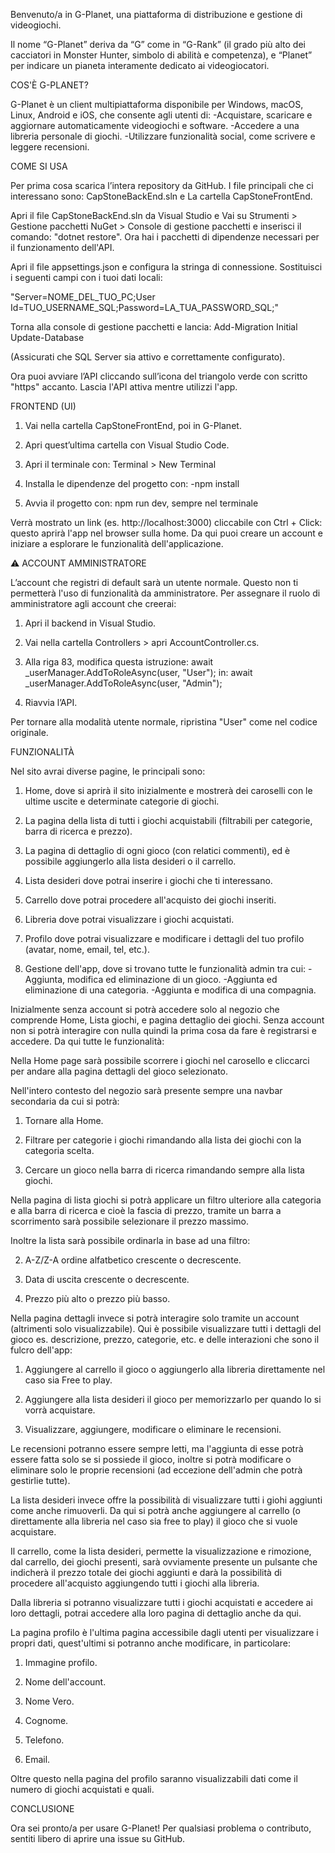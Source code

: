 Benvenuto/a in G-Planet, una piattaforma di distribuzione e gestione di videogiochi.

Il nome “G-Planet” deriva da “G” come in “G-Rank” (il grado più alto dei cacciatori in Monster Hunter, simbolo di abilità e competenza), e “Planet” per indicare un pianeta interamente dedicato ai videogiocatori.

COS'È G-PLANET?

G-Planet è un client multipiattaforma disponibile per Windows, macOS, Linux, Android e iOS, che consente agli utenti di:
    -Acquistare, scaricare e aggiornare automaticamente videogiochi e software.
    -Accedere a una libreria personale di giochi.
    -Utilizzare funzionalità social, come scrivere e leggere recensioni.

COME SI USA

Per prima cosa scarica l’intera repository da GitHub. I file principali che ci interessano sono: CapStoneBackEnd.sln e La cartella CapStoneFrontEnd.

Apri il file CapStoneBackEnd.sln da Visual Studio e Vai su Strumenti > Gestione pacchetti NuGet > Console di gestione pacchetti e inserisci il comando: "dotnet restore". 
Ora hai i pacchetti di dipendenze necessari per il funzionamento dell'API. 

Apri il file appsettings.json e configura la stringa di connessione. Sostituisci i seguenti campi con i tuoi dati locali: 

"Server=NOME_DEL_TUO_PC;User Id=TUO_USERNAME_SQL;Password=LA_TUA_PASSWORD_SQL;"

Torna alla console di gestione pacchetti e lancia:
Add-Migration Initial
Update-Database

(Assicurati che SQL Server sia attivo e correttamente configurato).

Ora puoi avviare l’API cliccando sull’icona del triangolo verde con scritto "https" accanto. Lascia l'API attiva mentre utilizzi l'app.

FRONTEND (UI)

1. Vai nella cartella CapStoneFrontEnd, poi in G-Planet.

2. Apri quest’ultima cartella con Visual Studio Code.

3. Apri il terminale con: Terminal > New Terminal

4. Installa le dipendenze del progetto con: 
    -npm install

5. Avvia il progetto con: npm run dev, sempre nel terminale

Verrà mostrato un link (es. http://localhost:3000) cliccabile con Ctrl + Click: questo aprirà l'app nel browser sulla home.
Da qui puoi creare un account e iniziare a esplorare le funzionalità dell'applicazione.

⚠️ ACCOUNT AMMINISTRATORE

L’account che registri di default sarà un utente normale.
Questo non ti permetterà l'uso di funzionalità da amministratore.
Per assegnare il ruolo di amministratore agli account che creerai:

1. Apri il backend in Visual Studio.

2. Vai nella cartella Controllers > apri AccountController.cs.

3. Alla riga 83, modifica questa istruzione:
    await _userManager.AddToRoleAsync(user, "User");
    in:
    await _userManager.AddToRoleAsync(user, "Admin");

4. Riavvia l’API.

Per tornare alla modalità utente normale, ripristina "User" come nel codice originale.

FUNZIONALITÀ

Nel sito avrai diverse pagine, le principali sono: 

1. Home, dove si aprirà il sito inizialmente e mostrerà dei caroselli con le ultime uscite e determinate categorie di giochi.

2. La pagina della lista di tutti i giochi acquistabili (filtrabili per categorie, barra di ricerca e prezzo).

3. La pagina di dettaglio di ogni gioco (con relatici commenti), ed è possibile aggiungerlo alla lista desideri o il carrello.

4. Lista desideri dove potrai inserire i giochi che ti interessano.

5. Carrello dove potrai procedere all'acquisto dei giochi inseriti.

6. Libreria dove potrai visualizzare i giochi acquistati.

7. Profilo dove potrai visualizzare e modificare i dettagli del tuo profilo (avatar, nome, email, tel, etc.).

8. Gestione dell'app, dove si trovano tutte le funzionalità admin tra cui: 
    -Aggiunta, modifica ed eliminazione di un gioco.
    -Aggiunta ed eliminazione di una categoria.
    -Aggiunta e modifica di una compagnia.


Inizialmente senza account si potrà accedere solo al negozio che comprende Home, Lista giochi, e pagina dettaglio dei giochi.
Senza account non si potrà interagire con nulla quindi la prima cosa da fare è registrarsi e accedere.
Da qui tutte le funzionalità:

Nella Home page sarà possibile scorrere i giochi nel carosello e cliccarci per andare alla pagina dettagli del gioco selezionato.

Nell'intero contesto del negozio sarà presente sempre una navbar secondaria da cui si potrà:

1. Tornare alla Home.

2. Filtrare per categorie i giochi rimandando alla lista dei giochi con la categoria scelta.

3. Cercare un gioco nella barra di ricerca rimandando sempre alla lista giochi.


Nella pagina di lista giochi si potrà applicare un filtro ulteriore alla categoria e alla barra di ricerca e cioè la fascia di prezzo, tramite un barra a scorrimento sarà possibile selezionare il prezzo massimo.

Inoltre la lista sarà possibile ordinarla in base ad una filtro:

2. A-Z/Z-A ordine alfatbetico crescente o decrescente.

3. Data di uscita crescente o decrescente.

4. Prezzo più alto o prezzo più basso.


Nella pagina dettagli invece si potrà interagire solo tramite un account (altrimenti solo visualizzabile).
Qui è possibile visualizzare tutti i dettagli del gioco es. descrizione, prezzo, categorie, etc. e delle interazioni che sono il fulcro dell'app:

1. Aggiungere al carrello il gioco o aggiungerlo alla libreria direttamente nel caso sia Free to play.

2. Aggiungere alla lista desideri il gioco per memorizzarlo per quando lo si vorrà acquistare.

3. Visualizzare, aggiungere, modificare o eliminare le recensioni.

Le recensioni potranno essere sempre letti, ma l'aggiunta di esse potrà essere fatta solo se si possiede il gioco, inoltre si potrà modificare o eliminare solo le proprie recensioni (ad eccezione dell'admin che potrà gestirlie tutte).


La lista desideri invece offre la possibilità di visualizzare tutti i giohi aggiunti come anche rimuoverli. Da qui si potrà anche aggiungere al carrello (o direttamente alla libreria nel caso sia free to play) il gioco che si vuole acquistare.

Il carrello, come la lista desideri, permette la visualizzazione e rimozione, dal carrello, dei giochi presenti, sarà ovviamente presente un pulsante che indicherà il prezzo totale dei giochi aggiunti e darà la possibilità di procedere all'acquisto aggiungendo tutti i giochi alla libreria.

Dalla libreria si potranno visualizzare tutti i giochi acquistati e accedere ai loro dettagli, potrai accedere alla loro pagina di dettaglio anche da qui.

La pagina profilo è l'ultima pagina accessibile dagli utenti per visualizzare i propri dati, quest'ultimi si potranno anche modificare, in particolare:

1. Immagine profilo.

2. Nome dell'account.

3. Nome Vero.

4. Cognome.

5. Telefono.

6. Email.

Oltre questo nella pagina del profilo saranno visualizzabili dati come il numero di giochi acquistati e quali.


CONCLUSIONE

Ora sei pronto/a per usare G-Planet! Per qualsiasi problema o contributo, sentiti libero di aprire una issue su GitHub.